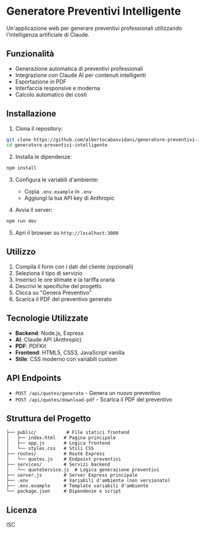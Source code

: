 # Generatore Preventivi Intelligente

Un'applicazione web per generare preventivi professionali utilizzando l'intelligenza artificiale di Claude.

## Funzionalità

- Generazione automatica di preventivi professionali
- Integrazione con Claude AI per contenuti intelligenti
- Esportazione in PDF
- Interfaccia responsive e moderna
- Calcolo automatico dei costi

## Installazione

1. Clona il repository:
```bash
git clone https://github.com/albertocabasvidani/generatore-preventivi-intelligente.git
cd generatore-preventivi-intelligente
```

2. Installa le dipendenze:
```bash
npm install
```

3. Configura le variabili d'ambiente:
   - Copia `.env.example` in `.env`
   - Aggiungi la tua API key di Anthropic

4. Avvia il server:
```bash
npm run dev
```

5. Apri il browser su `http://localhost:3000`

## Utilizzo

1. Compila il form con i dati del cliente (opzionali)
2. Seleziona il tipo di servizio
3. Inserisci le ore stimate e la tariffa oraria
4. Descrivi le specifiche del progetto
5. Clicca su "Genera Preventivo"
6. Scarica il PDF del preventivo generato

## Tecnologie Utilizzate

- **Backend**: Node.js, Express
- **AI**: Claude API (Anthropic)
- **PDF**: PDFKit
- **Frontend**: HTML5, CSS3, JavaScript vanilla
- **Stile**: CSS moderno con variabili custom

## API Endpoints

- `POST /api/quotes/generate` - Genera un nuovo preventivo
- `POST /api/quotes/download-pdf` - Scarica il PDF del preventivo

## Struttura del Progetto

```
├── public/           # File statici frontend
│   ├── index.html   # Pagina principale
│   ├── app.js       # Logica frontend
│   └── styles.css   # Stili CSS
├── routes/          # Route Express
│   └── quotes.js    # Endpoint preventivi
├── services/        # Servizi backend
│   └── quoteService.js  # Logica generazione preventivi
├── server.js        # Server Express principale
├── .env             # Variabili d'ambiente (non versionato)
├── .env.example     # Template variabili d'ambiente
└── package.json     # Dipendenze e script
```

## Licenza

ISC